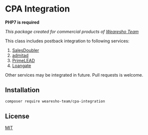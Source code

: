 # CPA Integration
**PHP7 is required**

*This package created for commercial products of [Wearesho Team](https://wearesho.com)*

This class includes postback integration to following services:
1. [SalesDoubler](https://www.salesdoubler.com.ua)
2. [admitad](https://www.admitad.com/ru/)
3. [PrimeLEAD](http://primelead.com.ua)
4. [Loangate](http://loangate.com.ua)

Other services may be integrated in future. Pull requests is welcome.

## Installation
```bash
composer require wearesho-team/cpa-integration
```

## License
[MIT](./LICENSE)